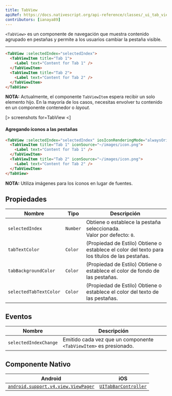 ```yaml
---
title: TabView
apiRef: https://docs.nativescript.org/api-reference/classes/_ui_tab_view_.tabview
contributors: [ianaya89]
---
```


`<TabView>` es un componente de navegación que muestra contenido agrupado en pestañas y permite a los usuarios cambiar la pestaña visible.

---

```html
<TabView :selectedIndex="selectedIndex">
  <TabViewItem title="Tab 1">
    <Label text="Content for Tab 1" />
  </TabViewItem>
  <TabViewItem title="Tab 2">
    <Label text="Content for Tab 2" />
  </TabViewItem>
</TabView>
```

**NOTA:** Actualmente, el componente `TabViewItem` espera recibir un solo elemento hijo. En la mayoría de los casos, necesitas envolver tu contenido en un componente contenedor o *layout*.

[> screenshots for=TabView <]

#### Agregando íconos a las pestañas

```html
<TabView :selectedIndex="selectedIndex" iosIconRenderingMode="alwaysOriginal">
  <TabViewItem title="Tab 1" iconSource="~/images/icon.png">
    <Label text="Content for Tab 1" />
  </TabViewItem>
  <TabViewItem title="Tab 2" iconSource="~/images/icon.png">
    <Label text="Content for Tab 2" />
  </TabViewItem>
</TabView>
```
**NOTA:** Utiliza imágenes para los íconos en lugar de fuentes.

## Propiedades

| Nombre | Tipo | Descripción |
|------|------|-------------|
| `selectedIndex` | `Number` | Obtiene o establece la pestaña seleccionada.<br> Valor por defecto: `0`.
| `tabTextColor` | `Color` | (Propiedad de Estilo) Obtiene o establece el color del texto para los títulos de las pestañas.
| `tabBackgroundColor` | `Color` | (Propiedad de Estilo) Obtiene o establece el color de fondo de las pestañas.
| `selectedTabTextColor` | `Color` | (Propiedad de Estilo) Obtiene o establece el color del texto de las pestañas.

## Eventos

| Nombre | Descripción |
|------|-------------|
| `selectedIndexChange` | Emitido cada vez que un componente `<TabViewItem>` es presionado.

## Componente Nativo

| Android | iOS |
|---------|-----|
| [`android.support.v4.view.ViewPager`](https://developer.android.com/reference/android/support/v4/view/ViewPager.html) | [`UITabBarController`](https://developer.apple.com/documentation/uikit/uitabbarcontroller)
